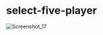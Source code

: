 # select-five-player
![Screenshot_17](https://user-images.githubusercontent.com/107166036/227901863-ef188612-f506-4fe6-ae9b-993ccee0087e.png)
